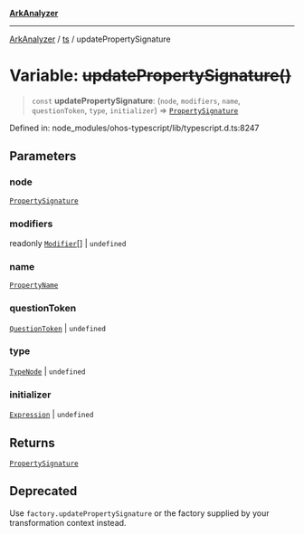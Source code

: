 [**ArkAnalyzer**](../../../../README.md)

***

[ArkAnalyzer](../../../../globals.md) / [ts](../README.md) / updatePropertySignature

# Variable: ~~updatePropertySignature()~~

> `const` **updatePropertySignature**: (`node`, `modifiers`, `name`, `questionToken`, `type`, `initializer`) => [`PropertySignature`](../interfaces/PropertySignature.md)

Defined in: node\_modules/ohos-typescript/lib/typescript.d.ts:8247

## Parameters

### node

[`PropertySignature`](../interfaces/PropertySignature.md)

### modifiers

readonly [`Modifier`](../type-aliases/Modifier.md)[] | `undefined`

### name

[`PropertyName`](../type-aliases/PropertyName.md)

### questionToken

[`QuestionToken`](../type-aliases/QuestionToken.md) | `undefined`

### type

[`TypeNode`](../interfaces/TypeNode.md) | `undefined`

### initializer

[`Expression`](../interfaces/Expression.md) | `undefined`

## Returns

[`PropertySignature`](../interfaces/PropertySignature.md)

## Deprecated

Use `factory.updatePropertySignature` or the factory supplied by your transformation context instead.
